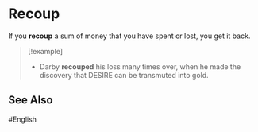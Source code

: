 # Recoup

If you **recoup** a sum of money that you have spent or lost, you get it back.

> [!example]
> - Darby **recouped** his loss many times over, when he made the discovery that DESIRE can be transmuted into gold. 

## See Also 

#English 
